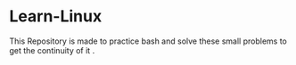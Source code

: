 # Learn-Linux


This Repository is made to practice bash and solve these small problems to get the continuity of it .
